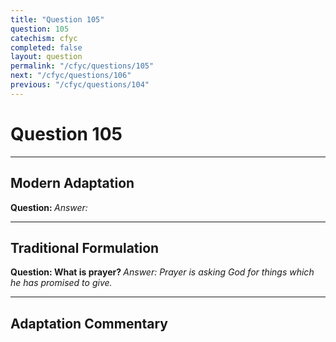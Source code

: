 ```yaml
---
title: "Question 105"
question: 105
catechism: cfyc
completed: false
layout: question
permalink: "/cfyc/questions/105"
next: "/cfyc/questions/106"
previous: "/cfyc/questions/104"
---
```

# Question 105
---
## Modern Adaptation
<strong>
    Question:
</strong>

<em>
    Answer:
</em>

---
## Traditional Formulation
<strong>
    Question: What is prayer?
</strong>

<em>
    Answer: Prayer is asking God for things which he has promised to give.
</em>

---
## Adaptation Commentary
